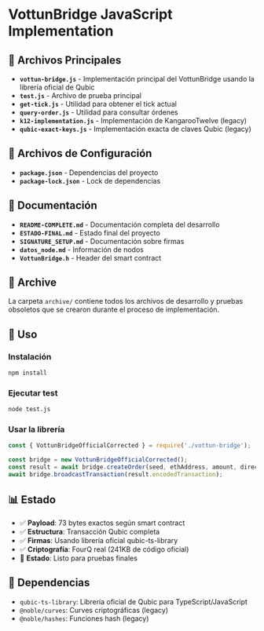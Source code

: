 # VottunBridge JavaScript Implementation

## 📁 Archivos Principales

- **`vottun-bridge.js`** - Implementación principal del VottunBridge usando la librería oficial de Qubic
- **`test.js`** - Archivo de prueba principal
- **`get-tick.js`** - Utilidad para obtener el tick actual
- **`query-order.js`** - Utilidad para consultar órdenes
- **`k12-implementation.js`** - Implementación de KangarooTwelve (legacy)
- **`qubic-exact-keys.js`** - Implementación exacta de claves Qubic (legacy)

## 📁 Archivos de Configuración

- **`package.json`** - Dependencias del proyecto
- **`package-lock.json`** - Lock de dependencias

## 📁 Documentación

- **`README-COMPLETE.md`** - Documentación completa del desarrollo
- **`ESTADO-FINAL.md`** - Estado final del proyecto
- **`SIGNATURE_SETUP.md`** - Documentación sobre firmas
- **`datos_node.md`** - Información de nodos
- **`VottunBridge.h`** - Header del smart contract

## 📁 Archive

La carpeta `archive/` contiene todos los archivos de desarrollo y pruebas obsoletos que se crearon durante el proceso de implementación.

## 🚀 Uso

### Instalación
```bash
npm install
```

### Ejecutar test
```bash
node test.js
```

### Usar la librería
```javascript
const { VottunBridgeOfficialCorrected } = require('./vottun-bridge');

const bridge = new VottunBridgeOfficialCorrected();
const result = await bridge.createOrder(seed, ethAddress, amount, direction, tick);
await bridge.broadcastTransaction(result.encodedTransaction);
```

## 📊 Estado

- ✅ **Payload**: 73 bytes exactos según smart contract
- ✅ **Estructura**: Transacción Qubic completa
- ✅ **Firmas**: Usando librería oficial qubic-ts-library
- ✅ **Criptografía**: FourQ real (241KB de código oficial)
- 🧪 **Estado**: Listo para pruebas finales

## 🔧 Dependencias

- `qubic-ts-library`: Librería oficial de Qubic para TypeScript/JavaScript
- `@noble/curves`: Curves criptográficas (legacy)
- `@noble/hashes`: Funciones hash (legacy)